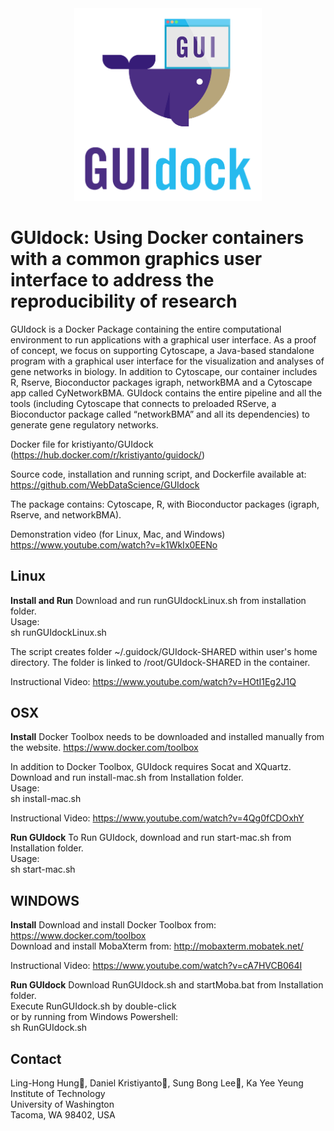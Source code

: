 <center><img src="logo.png" alt="GUIdock logo" width="300px" weight border=none/></center>


# GUIdock: Using Docker containers with a common graphics user interface to address the reproducibility of research
GUIdock is a Docker Package containing the entire computational environment to run applications with a graphical user interface.  As a proof of concept, we focus on supporting Cytoscape, a Java-based standalone program with a graphical user interface for the visualization and analyses of gene networks in biology.  In addition to Cytoscape, our container includes R, Rserve, Bioconductor packages igraph, networkBMA and a Cytoscape app called CyNetworkBMA.  GUIdock contains the entire pipeline and all the tools (including Cytoscape that connects to preloaded RServe, a Bioconductor package called “networkBMA” and all its dependencies) to generate gene regulatory networks.

Docker file for kristiyanto/GUIdock (https://hub.docker.com/r/kristiyanto/guidock/)

Source code, installation and running script, and Dockerfile available at:<br/>
https://github.com/WebDataScience/GUIdock

The package contains: Cytoscape, R, with Bioconductor packages (igraph, Rserve, and networkBMA). 

Demonstration video (for Linux, Mac, and Windows) <br/>
https://www.youtube.com/watch?v=k1WkIx0EENo


## Linux
<strong>Install and Run</strong>
Download and run runGUIdockLinux.sh from installation folder.<br/>
Usage:<br/>
	sh runGUIdockLinux.sh

The script creates folder ~/.guidock/GUIdock-SHARED within user's home directory. The folder is linked to /root/GUIdock-SHARED in the container.

Instructional Video: https://www.youtube.com/watch?v=HOtI1Eg2J1Q


## OSX 
<strong>Install</strong>
Docker Toolbox needs to be downloaded and installed manually from the website.
https://www.docker.com/toolbox

In addition to Docker Toolbox, GUIdock requires Socat and XQuartz.
Download and run install-mac.sh from Installation folder.<br/>
Usage:<br/>
	sh install-mac.sh

Instructional Video: https://www.youtube.com/watch?v=4Qg0fCDOxhY


<strong>Run GUIdock</strong>
To Run GUIdock, download and run start-mac.sh from Installation folder.<br/>
Usage:<br/>
	sh start-mac.sh


## WINDOWS

<strong>Install</strong>
Download and install Docker Toolbox from: https://www.docker.com/toolbox<br/>
Download and install MobaXterm from: http://mobaxterm.mobatek.net/

Instructional Video: https://www.youtube.com/watch?v=cA7HVCB064I

<strong>Run GUIdock</strong>
Download RunGUIdock.sh and startMoba.bat from Installation folder.<br/>
Execute RunGUIdock.sh by double-click<br/>
or by running from Windows Powershell:<br/>
	sh RunGUIdock.sh


## Contact
Ling-Hong Hung􏰀, Daniel Kristiyanto􏰀, Sung Bong Lee􏰀, Ka Yee Yeung</br>
Institute of Technology<br/>
University of Washington<br>
Tacoma, WA 98402, USA<br/>



